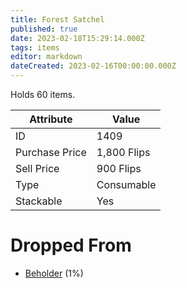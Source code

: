 ```yaml
---
title: Forest Satchel
published: true
date: 2023-02-18T15:29:14.000Z
tags: items
editor: markdown
dateCreated: 2023-02-16T00:00:00.000Z
---
```


Holds 60 items.

|Attribute|Value|
|-|-|
|ID|1409|
|Purchase Price|1,800 Flips|
|Sell Price|900 Flips|
|Type|Consumable|
|Stackable|Yes|


# Dropped From
 * [Beholder](/monsters/beholder.md) (1%)
